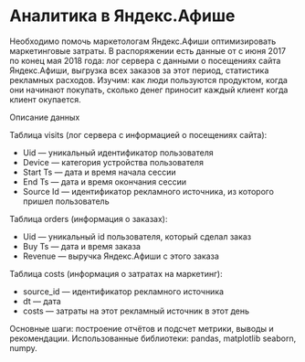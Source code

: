 
# Аналитика в Яндекс.Афише

Необходимо помочь маркетологам Яндекс.Афиши оптимизировать маркетинговые затраты. 
В распоряжении есть данные от с июня 2017 по конец мая 2018 года:
лог сервера с данными о посещениях сайта Яндекс.Афиши,
выгрузка всех заказов за этот период,
статистика рекламных расходов.
Изучим:
как люди пользуются продуктом,
когда они начинают покупать,
сколько денег приносит каждый клиент
когда клиент окупается.


Описание данных

Таблица visits (лог сервера с информацией о посещениях сайта):
* Uid — уникальный идентификатор пользователя
* Device — категория устройства пользователя
* Start Ts — дата и время начала сессии
* End Ts — дата и время окончания сессии
* Source Id — идентификатор рекламного источника, из которого пришел пользователь

Таблица orders (информация о заказах):
* Uid — уникальный id пользователя, который сделал заказ
* Buy Ts — дата и время заказа
* Revenue — выручка Яндекс.Афиши с этого заказа

Таблица costs (информация о затратах на маркетинг):
* source_id — идентификатор рекламного источника
* dt — дата
* costs — затраты на этот рекламный источник в этот день

Основные шаги: построение отчётов и подсчет метрики, выводы и рекомендации.
Использованные библиотеки: pandas, matplotlib seaborn, numpy.
